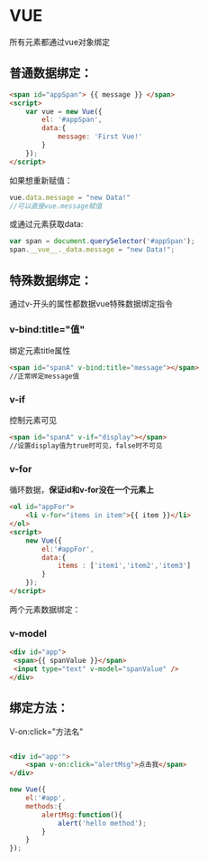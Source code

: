 # VUE

所有元素都通过vue对象绑定

## 普通数据绑定：

```html
<span id="appSpan"> {{ message }} </span>
<script>
    var vue = new Vue({
        el: '#appSpan',
        data:{
            message: 'First Vue!'
        }
    });
</script>
```

如果想重新赋值：

```javascript
vue.data.message = "new Data!"
//可以直接vue.message赋值

```

或通过元素获取data:

```javascript
var span = document.querySelector('#appSpan');
span.__vue__._data.message = "new Data!";
```

## 特殊数据绑定：

通过v-开头的属性都数据vue特殊数据绑定指令

### v-bind:title="值"

绑定元素title属性

```html
<span id="spanA" v-bind:title="message"></span>
//正常绑定message值
```

### v-if

控制元素可见

```html
<span id="spanA" v-if="display"></span>
//设置display值为true时可见，false时不可见
```

### v-for

循环数据，**保证id和v-for没在一个元素上**

```html
<ol id="appFor">
    <li v-for="items in item">{{ item }}</li>
</ol>
<script>	
    new Vue({
        el:'#appFor',
        data:{
            items : ['item1','item2','item3']
        }
    });
</script>
```

两个元素数据绑定：

### v-model

```html
<div id="app">
 <span>{{ spanValue }}</span>
 <input type="text" v-model="spanValue" />
</div>


```



## 绑定方法：

V-on:click="方法名"

```html

<div id="app'">
    <span v-on:click="alertMsg">点击我</span>
</div>
```

```javascript
new Vue({
    el:'#app',
    methods:{
        alertMsg:function(){
            alert('hello method');
        }
    }
});
```

